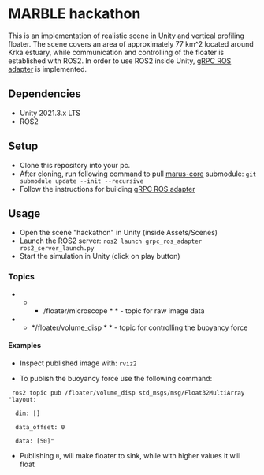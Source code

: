 # MARBLE hackathon

This is an implementation of realistic scene in Unity and vertical profiling floater. The scene covers an area of approximately 77 km^2 located around Krka estuary, while communication and controlling of the floater is established with ROS2. In order to use ROS2 inside Unity, [gRPC ROS adapter](https://github.com/MARUSimulator/grpc_ros_adapter/tree/galactic) is implemented. 

## Dependencies

* Unity 2021.3.x LTS
* ROS2

## Setup

* Clone this repository into your pc.
* After cloning, run following command to pull [marus-core](https://github.com/MARUSimulator/marus-core) submodule:
`git submodule update --init --recursive`
* Follow the instructions for building [gRPC ROS adapter](https://github.com/MARUSimulator/grpc_ros_adapter/tree/galactic)  


## Usage

* Open the scene "hackathon" in Unity (inside Assets/Scenes)
* Launch the ROS2 server: 
`ros2 launch grpc_ros_adapter ros2_server_launch.py` 
* Start the simulation in Unity (click on play button) 

### Topics

* * * /floater/microscope * * - topic for raw image data
* * */floater/volume_disp * * - topic for controlling the buoyancy force


#### Examples
* Inspect published image with: `rviz2`

* To publish the buoyancy force use the following command:
```
 ros2 topic pub /floater/volume_disp std_msgs/msg/Float32MultiArray "layout: 
 
  dim: []
  
  data_offset: 0 
  
  data: [50]"
  ```

  * Publishing `0`, will make floater to sink, while with higher values it will float

